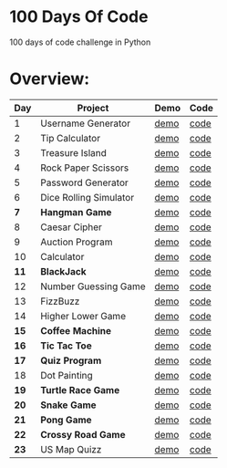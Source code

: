 # 100 Days Of Code

100 days of code challenge in Python

# Overview:

| Day | Project                | Demo                                                                             | Code                                                                                              |
| --- | ---------------------- | -------------------------------------------------------------------------------- | ------------------------------------------------------------------------------------------------- |
| 1   | Username Generator     | [demo](https://github.com/dylanbuchi/100-days-of-code/tree/main/src/day_1#demo)  | [code](https://github.com/dylanbuchi/100-days-of-code/blob/main/src/day_1/username_generator.py)  |
| 2   | Tip Calculator         | [demo](https://github.com/dylanbuchi/100-days-of-code/tree/main/src/day_2#demo)  | [code](https://github.com/dylanbuchi/100-days-of-code/blob/main/src/day_2/tip_calculator.py)      |     |
| 3   | Treasure Island        | [demo](https://github.com/dylanbuchi/100-days-of-code/tree/main/src/day_3#demo)  | [code](https://github.com/dylanbuchi/100-days-of-code/blob/main/src/day_3/treasure_island.py)     |     |
| 4   | Rock Paper Scissors    | [demo](https://github.com/dylanbuchi/100-days-of-code/tree/main/src/day_4#demo)  | [code](https://github.com/dylanbuchi/100-days-of-code/blob/main/src/day_4/rock_paper_scissors.py) |     |
| 5   | Password Generator     | [demo](https://github.com/dylanbuchi/100-days-of-code/tree/main/src/day_5#demo)  | [code](https://github.com/dylanbuchi/100-days-of-code/blob/main/src/day_5/password_generator.py)  |     |
| 6   | Dice Rolling Simulator | [demo](https://github.com/dylanbuchi/100-days-of-code/tree/main/src/day_6#demo)  | [code](https://github.com/dylanbuchi/100-days-of-code/blob/main/src/day_6/dice_rolling.py)        |     |
| **7**   | **Hangman Game**          | [demo](https://github.com/dylanbuchi/100-days-of-code/tree/main/src/day_7#demo)  | [code](https://github.com/dylanbuchi/100-days-of-code/blob/main/src/day_7/hangman.py)             |     |
| 8   | Caesar Cipher          | [demo](https://github.com/dylanbuchi/100-days-of-code/tree/main/src/day_8#demo)  | [code](https://github.com/dylanbuchi/100-days-of-code/blob/main/src/day_8/caesar_cipher.py)       |     |
| 9   | Auction Program        | [demo](https://github.com/dylanbuchi/100-days-of-code/tree/main/src/day_9#demo)  | [code](https://github.com/dylanbuchi/100-days-of-code/blob/main/src/day_9/auction_program.py)     |     |
| 10  | Calculator             | [demo](https://github.com/dylanbuchi/100-days-of-code/tree/main/src/day_10#demo) | [code](https://github.com/dylanbuchi/100-days-of-code/blob/main/src/day_10/main.py)               |     |
| **11**  | **BlackJack**              | [demo](https://github.com/dylanbuchi/100-days-of-code/tree/main/src/day_11#demo) | [code](https://github.com/dylanbuchi/100-days-of-code/blob/main/src/day_11/blackjack.py)          |     |
| 12  | Number Guessing Game              | [demo](https://github.com/dylanbuchi/100-days-of-code/tree/main/src/day_12#demo) | [code](https://github.com/dylanbuchi/100-days-of-code/blob/main/src/day_12/number_guess.py)          |     |
| 13  | FizzBuzz             | [demo](https://github.com/dylanbuchi/100-days-of-code/tree/main/src/day_13#demo) | [code](https://github.com/dylanbuchi/100-days-of-code/blob/main/src/day_13/fizzbuzz.py)          |     |
| 14  | Higher Lower Game             | [demo](https://github.com/dylanbuchi/100-days-of-code/tree/main/src/day_14#demo) | [code](https://github.com/dylanbuchi/100-days-of-code/blob/main/src/day_14/higher_lower.py)          |     |
| **15**  |**Coffee Machine**           | [demo](https://github.com/dylanbuchi/100-days-of-code/tree/main/src/day_15#demo) | [code](https://github.com/dylanbuchi/100-days-of-code/blob/main/src/day_15/main.py)          |     |
| **16**  |**Tic Tac Toe**           | [demo](https://github.com/dylanbuchi/100-days-of-code/tree/main/src/day_16#demo) | [code](https://github.com/dylanbuchi/100-days-of-code/blob/main/src/day_16/main.py)          |     |
| **17**  |**Quiz Program**           | [demo](https://github.com/dylanbuchi/100-days-of-code/tree/main/src/day_17#demo) | [code](https://github.com/dylanbuchi/100-days-of-code/blob/main/src/day_17/main.py)          |     |
| 18  | Dot Painting           | [demo](https://github.com/dylanbuchi/100-days-of-code/tree/main/src/day_18#demo) | [code](https://github.com/dylanbuchi/100-days-of-code/blob/main/src/day_18/art.py)          |     |
| **19**  | **Turtle Race Game**         | [demo](https://github.com/dylanbuchi/100-days-of-code/tree/main/src/day_19#demo) | [code](https://github.com/dylanbuchi/100-days-of-code/blob/main/src/day_19/main.py)          |     |
| **20**  | **Snake Game**         | [demo](https://github.com/dylanbuchi/100-days-of-code/tree/main/src/day_20#demo) | [code](https://github.com/dylanbuchi/100-days-of-code/blob/main/src/day_20/main.py)          |     |
| **21**  | **Pong Game**         | [demo](https://github.com/dylanbuchi/100-days-of-code/tree/main/src/day_21#demo) | [code](https://github.com/dylanbuchi/100-days-of-code/blob/main/src/day_21/main.py)          |     |
| **22**  | **Crossy Road Game**         | [demo](https://github.com/dylanbuchi/100-days-of-code/tree/main/src/day_22#demo) | [code](https://github.com/dylanbuchi/100-days-of-code/blob/main/src/day_22/main.py)          |     |
| **23**  | US Map Quizz        | [demo](https://github.com/dylanbuchi/100-days-of-code/tree/main/src/day_23#demo) | [code](https://github.com/dylanbuchi/100-days-of-code/blob/main/src/day_23/main.py)          |     |

